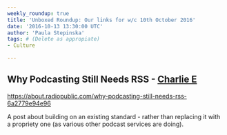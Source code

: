 ```yaml
---
weekly_roundup: true
title: 'Unboxed Roundup: Our links for w/c 10th October 2016'
date: '2016-10-13 13:30:00 UTC'
author: 'Paula Stepinska'
tags: # (Delete as appropiate) 
- Culture

---
```


## Why Podcasting Still Needs RSS - [Charlie E](/people#charlie-egan)

https://about.radiopublic.com/why-podcasting-still-needs-rss-6a2779e94e96

A post about building on an existing standard - rather than replacing it with a propriety one (as various other podcast services are doing).
